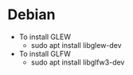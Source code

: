 # Debian
- To install GLEW
    - sudo apt install libglew-dev
- To install GLFW
    - sudo apt install libglfw3-dev
